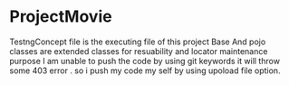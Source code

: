 # ProjectMovie
TestngConcept file is the executing file of this project
Base And pojo classes are extended classes for resuability and locator maintenance purpose
I am unable to push the code by using git keywords it will throw some 403 error . so i push my code my self by using upoload file option.
